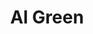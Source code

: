 ---
title: "Al Green"
summary: "Soul/gospel singer and songwriter, born 13 April 1946 in Forrest City, Arkansas, USA. He started his career as **Al Greene** but has used the name Al Green since the late 1960s. Al Green has also been a pastor at Memphis' *Full Gospel Tabernacle* since 1976. Inducted into Rock And Roll Hall of Fame in 1995 . Inducted into Songwriters Hall of Fame in 2004."
image: "al-green.jpg"
apple_music_artist_url: "https://music.apple.com/gb/artist/al-green/99603"
wikipedia_url: "none"
---